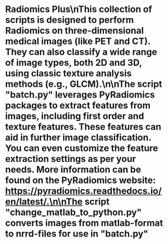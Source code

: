 # Radiomics Plus\nThis collection of scripts is designed to perform Radiomics on three-dimensional medical images (like PET and CT). They can also classify a wide range of image types, both 2D and 3D, using classic texture analysis methods (e.g., GLCM).\n\nThe script "batch.py" leverages PyRadiomics packages to extract features from images, including first order and texture features. These features can aid in further image classification. You can even customize the feature extraction settings as per your needs. More information can be found on the PyRadiomics website: https://pyradiomics.readthedocs.io/en/latest/.\n\nThe script "change_matlab_to_python.py" converts images from matlab-format to nrrd-files for use in "batch.py"
